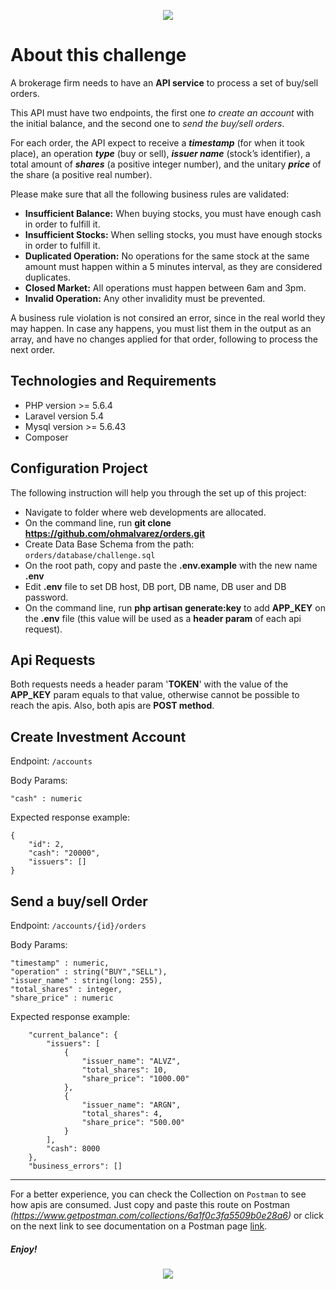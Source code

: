 <p align="center"><img src="https://www.gbm.com.mx/Content/Images/logo.png"></p>

About this challenge
==

A brokerage firm needs to have an **API service** to process a set of buy/sell orders.

This API must have two endpoints, the first one _to create an account_ with the initial balance, and the second one to _send the buy/sell orders_.

For each order, the API expect to receive a **_timestamp_** (for when it took place), an operation **_type_** (buy or sell), **_issuer name_** (stock’s identifier), a total amount of **_shares_** (a positive integer number), and the unitary **_price_** of the share (a positive real number).

Please make sure that all the following business rules are validated:

- **Insufficient Balance:** When buying stocks, you must have enough cash in order to fulfill it.
- **Insufficient Stocks:** When selling stocks, you must have enough stocks in order to fulfill it.
- **Duplicated Operation:** No operations for the same stock at the same amount must happen within a 5 minutes interval, as they are considered duplicates.
- **Closed Market:** All operations must happen between 6am and 3pm.
- **Invalid Operation:** Any other invalidity must be prevented.

A business rule violation is not consired an error, since in the real world they may happen. In case any happens, you must list them in the output as an array, and have no changes applied for that order, following to process the next order.

## Technologies and Requirements

- PHP version >= 5.6.4 
- Laravel version 5.4
- Mysql version >= 5.6.43
- Composer

## Configuration Project

The following instruction will help you through the set up of this project:

- Navigate to folder where web developments are allocated.
- On the command line, run **git clone https://github.com/ohmalvarez/orders.git**
- Create Data Base Schema from the path: `orders/database/challenge.sql`
- On the root path, copy and paste the **.env.example** with the new name **.env**
- Edit **.env** file to set DB host, DB port, DB name, DB user and DB password.
- On the command line, run **php artisan generate:key** to add **APP_KEY** on the **.env** file (this value will be used as a **header param** of each api request). 

## Api Requests

Both requests needs a header param '**TOKEN**' with the value of the **APP_KEY** param equals to that value, otherwise cannot be possible to reach the apis. Also, both apis are **POST method**.

## Create Investment Account

Endpoint: `/accounts`

Body Params:

    "cash" : numeric

Expected response example:

    {
        "id": 2,
        "cash": "20000",
        "issuers": []
    }

## Send a buy/sell Order

Endpoint: `/accounts/{id}/orders`

Body Params:

    "timestamp" : numeric,
    "operation" : string("BUY","SELL"),
    "issuer_name" : string(long: 255),
    "total_shares" : integer,
    "share_price" : numeric

Expected response example:

        "current_balance": {
            "issuers": [
                {
                    "issuer_name": "ALVZ",
                    "total_shares": 10,
                    "share_price": "1000.00"
                },
                {
                    "issuer_name": "ARGN",
                    "total_shares": 4,
                    "share_price": "500.00"
                }
            ],
            "cash": 8000
        },
        "business_errors": []
    
---

For a better experience, you can check the Collection on `Postman` to see how apis are consumed. Just copy and paste this route on Postman _(https://www.getpostman.com/collections/6a1f0c3fa5509b0e28a6)_ or click on the next link to see documentation on a Postman page [link](https://documenter.getpostman.com/view/5837810/SzYW2zmd "Postman Collection").

##### Enjoy! 

<p align="center"><img src="https://laravel.com/assets/img/components/logo-laravel.svg"></p>

